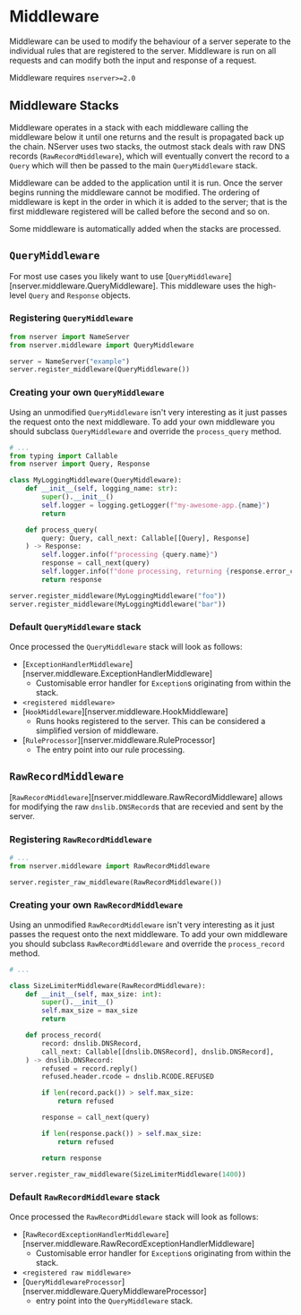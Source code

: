 # Middleware

Middleware can be used to modify the behaviour of a server seperate to the individual rules that are registered to the server. Middleware is run on all requests and can modify both the input and response of a request.

Middleware requires `nserver>=2.0`

## Middleware Stacks

Middleware operates in a stack with each middleware calling the middleware below it until one returns and the result is propagated back up the chain. NServer uses two stacks, the outmost stack deals with raw DNS records (`RawRecordMiddleware`), which will eventually convert the record to a `Query` which will then be passed to the main `QueryMiddleware` stack.

Middleware can be added to the application until it is run. Once the server begins running the middleware cannot be modified. The ordering of middleware is kept in the order in which it is added to the server; that is the first middleware registered will be called before the second and so on.

Some middleware is automatically added when the stacks are processed.

## `QueryMiddleware`

For most use cases you likely want to use [`QueryMiddleware`][nserver.middleware.QueryMiddleware]. This middleware uses the high-level `Query` and `Response` objects.

### Registering `QueryMiddleware`

```python
from nserver import NameServer
from nserver.middleware import QueryMiddleware

server = NameServer("example")
server.register_middleware(QueryMiddleware())
```

### Creating your own `QueryMiddleware`

Using an unmodified `QueryMiddleware` isn't very interesting as it just passes the request onto the next middleware. To add your own middleware you should subclass `QueryMiddleware` and override the `process_query` method.

```python
# ...
from typing import Callable
from nserver import Query, Response

class MyLoggingMiddleware(QueryMiddleware):
    def __init__(self, logging_name: str):
        super().__init__()
        self.logger = logging.getLogger(f"my-awesome-app.{name}")
        return

    def process_query(
        query: Query, call_next: Callable[[Query], Response]
    ) -> Response:
        self.logger.info(f"processing {query.name}")
        response = call_next(query)
        self.logger.info(f"done processing, returning {response.error_code}")
        return response

server.register_middleware(MyLoggingMiddleware("foo"))
server.register_middleware(MyLoggingMiddleware("bar"))
```

### Default `QueryMiddleware` stack

Once processed the `QueryMiddleware` stack will look as follows:

- [`ExceptionHandlerMiddleware`][nserver.middleware.ExceptionHandlerMiddleware]
  - Customisable error handler for `Exception`s originating from within the stack.
- `<registered middleware>`
- [`HookMiddleware`][nserver.middleware.HookMiddleware]
  - Runs hooks registered to the server. This can be considered a simplified version of middleware.
- [`RuleProcessor`][nserver.middleware.RuleProcessor]
  - The entry point into our rule processing.


## `RawRecordMiddleware`

[`RawRecordMiddleware`][nserver.middleware.RawRecordMiddleware] allows for modifying the raw `dnslib.DNSRecord`s that are recevied and sent by the server.

### Registering `RawRecordMiddleware`

```python
# ...
from nserver.middleware import RawRecordMiddleware

server.register_raw_middleware(RawRecordMiddleware())
```

### Creating your own `RawRecordMiddleware`

Using an unmodified `RawRecordMiddleware` isn't very interesting as it just passes the request onto the next middleware. To add your own middleware you should subclass `RawRecordMiddleware` and override the `process_record` method.

```python
# ...

class SizeLimiterMiddleware(RawRecordMiddleware):
    def __init__(self, max_size: int):
        super().__init__()
        self.max_size = max_size
        return

    def process_record(
        record: dnslib.DNSRecord,
        call_next: Callable[[dnslib.DNSRecord], dnslib.DNSRecord],
    ) -> dnslib.DNSRecord:
        refused = record.reply()
        refused.header.rcode = dnslib.RCODE.REFUSED

        if len(record.pack()) > self.max_size:
            return refused

        response = call_next(query)

        if len(response.pack()) > self.max_size:
            return refused

        return response

server.register_raw_middleware(SizeLimiterMiddleware(1400))
```

### Default `RawRecordMiddleware` stack

Once processed the `RawRecordMiddleware` stack will look as follows:

- [`RawRecordExceptionHandlerMiddleware`][nserver.middleware.RawRecordExceptionHandlerMiddleware]
  - Customisable error handler for `Exception`s originating from within the stack.
- `<registered raw middleware>`
- [`QueryMiddlewareProcessor`][nserver.middleware.QueryMiddlewareProcessor]
  - entry point into the `QueryMiddleware` stack.
